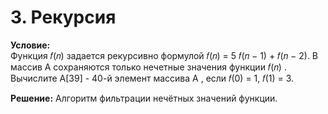 # 3. Рекурсия

**Условие:**  
Функция 𝑓(𝑛) задается рекурсивно формулой 𝑓(𝑛) = 5 𝑓(𝑛 − 1) + 𝑓(𝑛 − 2).
В массив А сохраняются только нечетные значения
функции
𝑓(𝑛) .
Вычислите А[39] - 40-й элемент массива А , если 𝑓(0) = 1, 𝑓(1) = 3.


**Решение:**
Алгоритм фильтрации нечётных значений функции.
